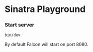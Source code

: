 # Sinatra Playground

### Start server

```shell
bin/dev
```

By default Falcon will start on port 8080.
